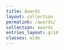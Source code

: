```yaml
---
title: Awards
layout: collection
permalink: /awards/
collection: awards
entries_layout: grid
classes: wide
---
```

